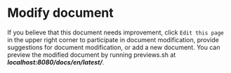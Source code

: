 # Modify document

If you believe that this document needs improvement, click `Edit this page` in the upper right corner to participate in document modification, provide suggestions for document modification, or add a new document.
You can preview the modified document by running previews.sh at ***localhost:8080/docs/en/latest/***.
